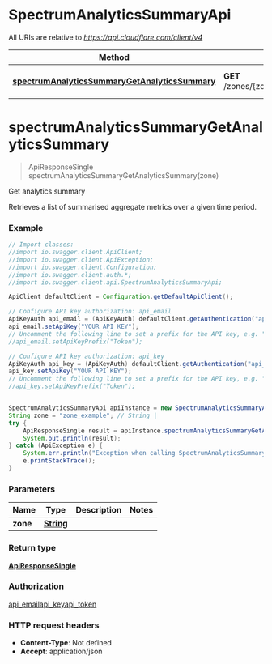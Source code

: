 # SpectrumAnalyticsSummaryApi

All URIs are relative to *https://api.cloudflare.com/client/v4*

Method | HTTP request | Description
------------- | ------------- | -------------
[**spectrumAnalyticsSummaryGetAnalyticsSummary**](SpectrumAnalyticsSummaryApi.md#spectrumAnalyticsSummaryGetAnalyticsSummary) | **GET** /zones/{zone}/spectrum/analytics/events/summary | Get analytics summary

<a name="spectrumAnalyticsSummaryGetAnalyticsSummary"></a>
# **spectrumAnalyticsSummaryGetAnalyticsSummary**
> ApiResponseSingle spectrumAnalyticsSummaryGetAnalyticsSummary(zone)

Get analytics summary

Retrieves a list of summarised aggregate metrics over a given time period.

### Example
```java
// Import classes:
//import io.swagger.client.ApiClient;
//import io.swagger.client.ApiException;
//import io.swagger.client.Configuration;
//import io.swagger.client.auth.*;
//import io.swagger.client.api.SpectrumAnalyticsSummaryApi;

ApiClient defaultClient = Configuration.getDefaultApiClient();

// Configure API key authorization: api_email
ApiKeyAuth api_email = (ApiKeyAuth) defaultClient.getAuthentication("api_email");
api_email.setApiKey("YOUR API KEY");
// Uncomment the following line to set a prefix for the API key, e.g. "Token" (defaults to null)
//api_email.setApiKeyPrefix("Token");

// Configure API key authorization: api_key
ApiKeyAuth api_key = (ApiKeyAuth) defaultClient.getAuthentication("api_key");
api_key.setApiKey("YOUR API KEY");
// Uncomment the following line to set a prefix for the API key, e.g. "Token" (defaults to null)
//api_key.setApiKeyPrefix("Token");


SpectrumAnalyticsSummaryApi apiInstance = new SpectrumAnalyticsSummaryApi();
String zone = "zone_example"; // String | 
try {
    ApiResponseSingle result = apiInstance.spectrumAnalyticsSummaryGetAnalyticsSummary(zone);
    System.out.println(result);
} catch (ApiException e) {
    System.err.println("Exception when calling SpectrumAnalyticsSummaryApi#spectrumAnalyticsSummaryGetAnalyticsSummary");
    e.printStackTrace();
}
```

### Parameters

Name | Type | Description  | Notes
------------- | ------------- | ------------- | -------------
 **zone** | [**String**](.md)|  |

### Return type

[**ApiResponseSingle**](ApiResponseSingle.md)

### Authorization

[api_email](../README.md#api_email)[api_key](../README.md#api_key)[api_token](../README.md#api_token)

### HTTP request headers

 - **Content-Type**: Not defined
 - **Accept**: application/json

